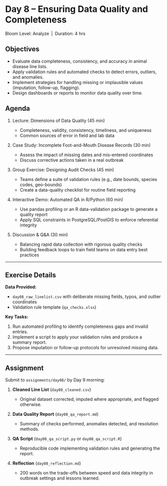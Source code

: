 # Day **8 – Ensuring Data Quality and Completeness**
  
Bloom Level: Analyze | Duration: 4 hrs  

## Objectives  

- Evaluate data completeness, consistency, and accuracy in animal disease line lists.  
- Apply validation rules and automated checks to detect errors, outliers, and anomalies.  
- Implement strategies for handling missing or implausible values (imputation, follow-up, flagging).  
- Design dashboards or reports to monitor data quality over time.  

## Agenda  

1. Lecture: Dimensions of Data Quality (45 min)  
   - Completeness, validity, consistency, timeliness, and uniqueness  
   - Common sources of error in field and lab data  

2. Case Study: Incomplete Foot-and-Mouth Disease Records (30 min)  
   - Assess the impact of missing dates and mis-entered coordinates  
   - Discuss corrective actions taken in a real outbreak  

3. Group Exercise: Designing Audit Checks (45 min)  
   - Teams define a suite of validation rules (e.g., date bounds, species codes, geo-bounds)  
   - Create a data-quality checklist for routine field reporting  

4. Interactive Demo: Automated QA in R/Python (60 min)  
   - Use pandas profiling or an R data-validation package to generate a quality report  
   - Apply SQL constraints in PostgreSQL/PostGIS to enforce referential integrity  

5. Discussion & Q&A (30 min)  
   - Balancing rapid data collection with rigorous quality checks  
   - Building feedback loops to train field teams on data entry best practices  

---

## Exercise Details  

**Data Provided:**  
- `day08_raw_linelist.csv` with deliberate missing fields, typos, and outlier coordinates  
- Validation rule template (`qa_checks.xlsx`)  

**Key Tasks:**  
1. Run automated profiling to identify completeness gaps and invalid entries.  
2. Implement a script to apply your validation rules and produce a summary report.  
3. Propose imputation or follow-up protocols for unresolved missing data.  

---

## Assignment  

Submit to `assignments/day08/` by Day 9 morning:

1. **Cleaned Line List** (`day08_cleaned.csv`)  
   - Original dataset corrected, imputed where appropriate, and flagged otherwise.  

2. **Data Quality Report** (`day08_qa_report.md`)  
   - Summary of checks performed, anomalies detected, and resolution methods.  

3. **QA Script** (`day08_qa_script.py` or `day08_qa_script.R`)  
   - Reproducible code implementing validation rules and generating the report.  

4. **Reflection** (`day08_reflection.md`)  
   - 200 words on the trade-offs between speed and data integrity in outbreak settings and lessons learned.